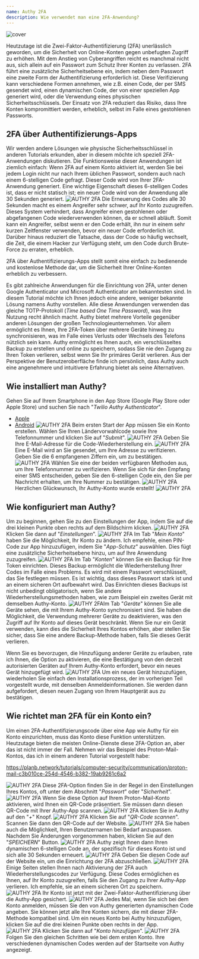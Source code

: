 ```yaml
---
name: Authy 2FA
description: Wie verwendet man eine 2FA-Anwendung?
---
```

![cover](assets/cover.webp)

Heutzutage ist die Zwei-Faktor-Authentifizierung (2FA) unerlässlich geworden, um die Sicherheit von Online-Konten gegen unbefugten Zugriff zu erhöhen. Mit dem Anstieg von Cyberangriffen reicht es manchmal nicht aus, sich allein auf ein Passwort zum Schutz Ihrer Konten zu verlassen. 2FA führt eine zusätzliche Sicherheitsebene ein, indem neben dem Passwort eine zweite Form der Authentifizierung erforderlich ist. Diese Verifizierung kann verschiedene Formen annehmen, wie z.B. einen Code, der per SMS gesendet wird, einen dynamischen Code, der von einer speziellen App generiert wird, oder die Verwendung eines physischen Sicherheitsschlüssels. Der Einsatz von 2FA reduziert das Risiko, dass Ihre Konten kompromittiert werden, erheblich, selbst im Falle eines gestohlenen Passworts.

## 2FA über Authentifizierungs-Apps

Wir werden andere Lösungen wie physische Sicherheitsschlüssel in anderen Tutorials erkunden, aber in diesem möchte ich speziell 2FA-Anwendungen diskutieren. Die Funktionsweise dieser Anwendungen ist ziemlich einfach: Wenn 2FA auf einem Konto aktiviert ist, werden Sie bei jedem Login nicht nur nach Ihrem üblichen Passwort, sondern auch nach einem 6-stelligen Code gefragt. Dieser Code wird von Ihrer 2FA-Anwendung generiert. Eine wichtige Eigenschaft dieses 6-stelligen Codes ist, dass er nicht statisch ist; ein neuer Code wird von der Anwendung alle 30 Sekunden generiert.
![AUTHY 2FA](assets/notext/01.webp)
Die Erneuerung des Codes alle 30 Sekunden macht es einem Angreifer sehr schwer, auf Ihr Konto zuzugreifen. Dieses System verhindert, dass Angreifer einen gestohlenen oder abgefangenen Code wiederverwenden können, da er schnell abläuft. Somit kann ein Angreifer, selbst wenn er den Code erhält, ihn nur in einem sehr kurzen Zeitfenster verwenden, bevor ein neuer Code erforderlich ist. Darüber hinaus reduziert die Tatsache, dass der Code so häufig wechselt, die Zeit, die einem Hacker zur Verfügung steht, um den Code durch Brute-Force zu erraten, erheblich.

2FA über Authentifizierungs-Apps stellt somit eine einfach zu bedienende und kostenlose Methode dar, um die Sicherheit Ihrer Online-Konten erheblich zu verbessern.

Es gibt zahlreiche Anwendungen für die Einrichtung von 2FA, unter denen Google Authenticator und Microsoft Authenticator am bekanntesten sind. In diesem Tutorial möchte ich Ihnen jedoch eine andere, weniger bekannte Lösung namens Authy vorstellen. Alle diese Anwendungen verwenden das gleiche TOTP-Protokoll (*Time based One Time Password*), was ihre Nutzung recht ähnlich macht.
Authy bietet mehrere Vorteile gegenüber anderen Lösungen der großen Technologieunternehmen. Vor allem ermöglicht es Ihnen, Ihre 2FA-Token über mehrere Geräte hinweg zu synchronisieren, was im Falle eines Verlusts oder Wechsels des Telefons nützlich sein kann. Authy ermöglicht es Ihnen auch, ein verschlüsseltes Backup zu erstellen und online zu speichern, sodass Sie nie den Zugang zu Ihren Token verlieren, selbst wenn Sie Ihr primäres Gerät verlieren. Aus der Perspektive der Benutzeroberfläche finde ich persönlich, dass Authy auch eine angenehmere und intuitivere Erfahrung bietet als seine Alternativen.

## Wie installiert man Authy?

Gehen Sie auf Ihrem Smartphone in den App Store (Google Play Store oder Apple Store) und suchen Sie nach "*Twilio Authy Authenticator*".

- [Apple](https://apps.apple.com/us/app/twilio-authy/id494168017)
- [Android](https://play.google.com/store/apps/details?id=com.authy.authy)
![AUTHY 2FA](assets/notext/02.webp)
Beim ersten Start der App müssen Sie ein Konto erstellen. Wählen Sie Ihren Ländervorwahlcode sowie Ihre Telefonnummer und klicken Sie auf "*Submit*".
![AUTHY 2FA](assets/notext/03.webp)
Geben Sie Ihre E-Mail-Adresse für die Code-Wiederherstellung ein.
![AUTHY 2FA](assets/notext/04.webp)Eine E-Mail wird an Sie gesendet, um Ihre Adresse zu verifizieren. Geben Sie die 6 empfangenen Ziffern ein, um zu bestätigen.
![AUTHY 2FA](assets/notext/05.webp)
Wählen Sie eine der beiden verfügbaren Methoden aus, um Ihre Telefonnummer zu verifizieren. Wenn Sie sich für den Empfang einer SMS entscheiden, geben Sie den 6-stelligen Code ein, den Sie per Nachricht erhalten, um Ihre Nummer zu bestätigen.
![AUTHY 2FA](assets/notext/06.webp)
Herzlichen Glückwunsch, Ihr Authy-Konto wurde erstellt!
![AUTHY 2FA](assets/notext/07.webp)
## Wie konfiguriert man Authy?

Um zu beginnen, gehen Sie zu den Einstellungen der App, indem Sie auf die drei kleinen Punkte oben rechts auf dem Bildschirm klicken.
![AUTHY 2FA](assets/notext/08.webp)
Klicken Sie dann auf "*Einstellungen*".
![AUTHY 2FA](assets/notext/09.webp)
Im Tab "*Mein Konto*" haben Sie die Möglichkeit, Ihr Konto zu ändern. Ich empfehle, einen PIN-Code zur App hinzuzufügen, indem Sie "*App-Schutz*" auswählen. Dies fügt eine zusätzliche Sicherheitsebene hinzu, um auf Ihre Anwendung zuzugreifen.
![AUTHY 2FA](assets/notext/10.webp)
Im Tab "*Konten*" können Sie ein Backup für Ihre Token einrichten. Dieses Backup ermöglicht die Wiederherstellung Ihrer Codes im Falle eines Problems. Es wird mit einem Passwort verschlüsselt, das Sie festlegen müssen. Es ist wichtig, dass dieses Passwort stark ist und an einem sicheren Ort aufbewahrt wird. Das Einrichten dieses Backups ist nicht unbedingt obligatorisch, wenn Sie andere Wiederherstellungsmethoden haben, wie zum Beispiel ein zweites Gerät mit demselben Authy-Konto.
![AUTHY 2FA](assets/notext/11.webp)Im Tab "*Geräte*" können Sie alle Geräte sehen, die mit Ihrem Authy-Konto synchronisiert sind. Sie haben die Möglichkeit, die Verwendung mehrerer Geräte zu deaktivieren, was den Zugriff auf Ihr Konto auf dieses Gerät beschränkt. Wenn Sie nur ein Gerät verwenden, kann dies die Sicherheit Ihres Kontos erhöhen, aber stellen Sie sicher, dass Sie eine andere Backup-Methode haben, falls Sie dieses Gerät verlieren.

Wenn Sie es bevorzugen, die Hinzufügung anderer Geräte zu erlauben, rate ich Ihnen, die Option zu aktivieren, die eine Bestätigung von den derzeit autorisierten Geräten auf Ihrem Authy-Konto erfordert, bevor ein neues Gerät hinzugefügt wird.
![AUTHY 2FA](assets/notext/12.webp)
Um ein neues Gerät hinzuzufügen, wiederholen Sie einfach den Installationsprozess, der im vorherigen Teil vorgestellt wurde, mit denselben Anmeldeinformationen. Sie werden dann aufgefordert, diesen neuen Zugang von Ihrem Hauptgerät aus zu bestätigen.

## Wie richtet man 2FA für ein Konto ein?

Um einen 2FA-Authentifizierungscode über eine App wie Authy für ein Konto einzurichten, muss das Konto diese Funktion unterstützen. Heutzutage bieten die meisten Online-Dienste diese 2FA-Option an, aber das ist nicht immer der Fall. Nehmen wir das Beispiel des Proton-Mail-Kontos, das ich in einem anderen Tutorial vorgestellt habe:

https://planb.network/tutorials/computer-security/communication/proton-mail-c3b010ce-254d-4546-b382-19ab9261c6a2

![AUTHY 2FA](assets/notext/13.webp)
Diese 2FA-Option finden Sie in der Regel in den Einstellungen Ihres Kontos, oft unter dem Abschnitt "*Passwort*" oder "*Sicherheit*".
![AUTHY 2FA](assets/notext/14.webp)
Wenn Sie diese Option auf Ihrem Proton-Mail-Konto aktivieren, wird Ihnen ein QR-Code präsentiert. Sie müssen dann diesen QR-Code mit Ihrer Authy-App scannen.
![AUTHY 2FA](assets/notext/15.webp)
Klicken Sie in Authy auf den "*+*" Knopf.
![AUTHY 2FA](assets/notext/16.webp)
Klicken Sie auf "*QR-Code scannen*". Scannen Sie dann den QR-Code auf der Website. ![AUTHY 2FA](assets/notext/17.webp)
Sie haben auch die Möglichkeit, Ihren Benutzernamen bei Bedarf anzupassen. Nachdem Sie Änderungen vorgenommen haben, klicken Sie auf den "*SPEICHERN*" Button.
![AUTHY 2FA](assets/notext/18.webp)
Authy zeigt Ihnen dann Ihren dynamischen 6-stelligen Code an, der spezifisch für dieses Konto ist und sich alle 30 Sekunden erneuert.
![AUTHY 2FA](assets/notext/19.webp)
Geben Sie diesen Code auf der Website ein, um die Einrichtung der 2FA abzuschließen.
![AUTHY 2FA](assets/notext/20.webp)
Einige Seiten stellen Ihnen nach Aktivierung der 2FA auch Wiederherstellungscodes zur Verfügung. Diese Codes ermöglichen es Ihnen, auf Ihr Konto zuzugreifen, falls Sie den Zugang zu Ihrer Authy-App verlieren. Ich empfehle, sie an einem sicheren Ort zu speichern.
![AUTHY 2FA](assets/notext/21.webp) Ihr Konto ist jetzt mit der Zwei-Faktor-Authentifizierung über die Authy-App gesichert.
![AUTHY 2FA](assets/notext/22.webp)
Jedes Mal, wenn Sie sich bei dem Konto anmelden, müssen Sie den von Authy generierten dynamischen Code angeben. Sie können jetzt alle Ihre Konten sichern, die mit dieser 2FA-Methode kompatibel sind. Um ein neues Konto bei Authy hinzuzufügen, klicken Sie auf die drei kleinen Punkte oben rechts in der App.
![AUTHY 2FA](assets/notext/23.webp)
Klicken Sie dann auf "*Konto hinzufügen*".
![AUTHY 2FA](assets/notext/24.webp)
Folgen Sie den gleichen Schritten wie bei dem ersten Konto. Ihre verschiedenen dynamischen Codes werden auf der Startseite von Authy angezeigt.